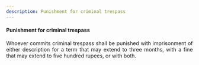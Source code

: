 ```yaml
---
description: Punishment for criminal trespass
---
```


#### Punishment for criminal trespass
<div style="text-align: justify">

Whoever commits criminal trespass shall be punished with imprisonment of either description for a term that may extend to three months, with a fine that may extend to five hundred rupees, or with both.

</div>
